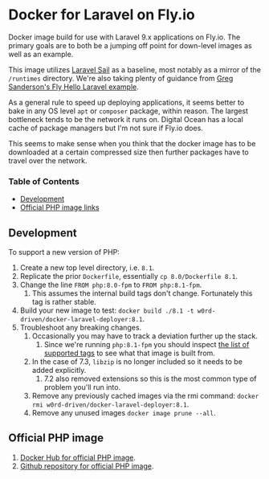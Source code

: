 # Docker for Laravel on Fly.io

Docker image build for use with Laravel 9.x applications on Fly.io. The primary goals are to both be a jumping off point for down-level images
as well as an example.

This image utilizes [Laravel Sail](https://github.com/laravel/sail) as a baseline, most notably as a mirror of the `/runtimes` directory.
We're also taking plenty of guidance from [Greg Sanderson's Fly Hello Laravel example](https://github.com/gregmsanderson/fly-hello-laravel).

As a general rule to speed up deploying applications, it seems better to bake in any OS level `apt` or `composer` package, within reason.
The largest bottleneck tends to be the network it runs on. Digital Ocean has a local cache of package managers but I'm not sure if Fly.io does.

This seems to make sense when you think that the docker image has to be downloaded at a certain compressed size then further packages have to travel
over the network.

### Table of Contents

* [Development](#development)
* [Official PHP image links](#official-php-image-links)

## Development

To support a new version of PHP:

1. Create a new top level directory, i.e. `8.1`.
2. Replicate the prior `Dockerfile`, essentially `cp 8.0/Dockerfile 8.1`.
3. Change the line `FROM php:8.0-fpm` to `FROM php:8.1-fpm`.
   1. This assumes the internal build tags don't change. Fortunately this tag is rather stable.
4. Build your new image to test: `docker build ./8.1 -t w0rd-driven/docker-laravel-deployer:8.1`.
5. Troubleshoot any breaking changes.
   1. Occasionally you may have to track a deviation further up the stack.
      1. Since we're running `php:8.1-fpm` you should inspect [the list of supported tags](https://github.com/docker-library/docs/blob/master/php/README.md#supported-tags-and-respective-dockerfile-links) to see what that image is built from.
   2. In the case of 7.3, `libzip` is no longer included so it needs to be added explicitly.
      1. 7.2 also removed extensions so this is the most common type of problem you'll run into.
   3. Remove any previously cached images via the rmi command: `docker rmi w0rd-driven/docker-laravel-deployer:8.1`.
   4. Remove any unused images `docker image prune --all`.

## Official PHP image

   1. [Docker Hub for official PHP image](https://hub.docker.com/_/php).
   2. [Github repository for official PHP image](https://github.com/docker-library/php).
